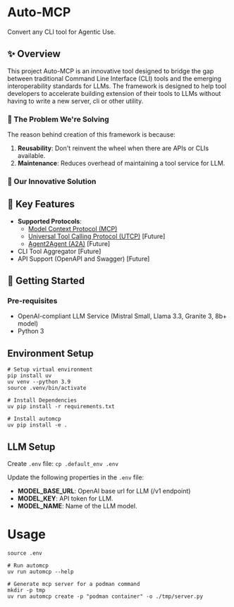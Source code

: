 # Auto-MCP

Convert any CLI tool for Agentic Use.

## ✨ Overview

This project Auto-MCP is an innovative tool designed to bridge the gap between traditional Command Line Interface (CLI) tools and the emerging interoperability standards for LLMs. The framework is designed to help tool developers to accelerate building extension of their tools to LLMs without having to write a new server, cli or other utility.


### 🎯 The Problem We're Solving

The reason behind creation of this framework is because:

1) **Reusability**: Don't reinvent the wheel when there are APIs or CLIs available.
2) **Maintenance**: Reduces overhead of maintaining a tool service for LLM.

### 🚀 Our Innovative Solution


## 🌟 Key Features

- **Supported Protocols**: 
    - [Model Context Protocol (MCP)](https://modelcontextprotocol.io/)
    - [Universal Tool Calling Protocol (UTCP)](https://www.utcp.io) [Future]
    - [Agent2Agent (A2A)](https://github.com/a2aproject/A2A) [Future]
- CLI Tool Aggregator [Future]
- API Support (OpenAPI and Swagger) [Future]


## 🚦 Getting Started

### Pre-requisites

- OpenAI-compliant LLM Service (Mistral Small, Llama 3.3, Granite 3, 8b+ model)
- Python 3

## Environment Setup

```
# Setup virtual environment
pip install uv
uv venv --python 3.9
source .venv/bin/activate

# Install Dependencies
uv pip install -r requirements.txt

# Install automcp
uv pip install -e .
```

## LLM Setup

Create `.env` file: `cp .default_env .env`

Update the following properties in the `.env` file:

- **MODEL_BASE_URL**: OpenAI base url for LLM (/v1 endpoint)
- **MODEL_KEY**: API token for LLM.
- **MODEL_NAME**: Name of the LLM model.

# Usage

```
source .env

# Run automcp
uv run automcp --help

# Generate mcp server for a podman command
mkdir -p tmp
uv run automcp create -p "podman container" -o ./tmp/server.py
```
